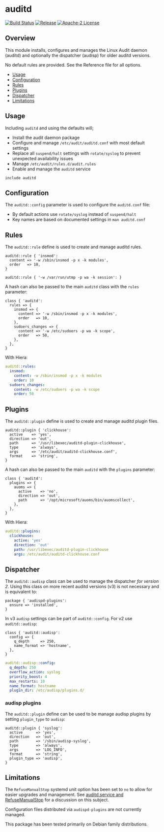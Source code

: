 # auditd

[![Build Status](https://github.com/gibbs/puppet-auditd/workflows/CI/badge.svg)](https://github.com/gibbs/puppet-auditd/actions?query=workflow%3ACI)
[![Release](https://github.com/gibbs/puppet-auditd/workflows/Release/badge.svg)](https://github.com/gibbs/puppet-auditd/actions?query=workflow%3ARelease)
[![Apache-2 License](https://img.shields.io/github/license/gibbs/puppet-auditd.svg)](LICENSE)

## Overview

This module installs, configures and manages the Linux Audit daemon (auditd)
and optionally the dispatcher (audisp) for older auditd versions.

No default rules are provided. See the Reference file for all options.

- [Usage](#usage)
- [Configuration](#configuration)
- [Rules](#rules)
- [Plugins](#plugins)
- [Dispatcher](#dispatcher)
- [Limitations](#limitations)

## Usage

Including `auditd` and using the defaults will;

- Install the audit daemon package
- Configure and manage `/etc/audit/auditd.conf` with most default settings
- Replace all `suspend/halt` settings with `rotate/syslog` to prevent unexpected
availability issues
- Manage `/etc/audit/rules.d/audit.rules`
- Enable and manage the `auditd` service

```puppet
include auditd
```

## Configuration

The `auditd::config` parameter is used to configure the `auditd.conf` file:

- By default actions use `rotate/syslog` instead of `suspend/halt`
- Key names are based on documented settings in `man auditd.conf`

## Rules

The `auditd::rule` define is used to create and manage auditd rules.

```puppet
auditd::rule { 'insmod':
  content => '-w /sbin/insmod -p x -k modules',
  order   => 10,
}

auditd::rule { '-w /var/run/utmp -p wa -k session': }
```

A hash can also be passed to the main `auditd` class with the `rules` parameter:

```puppet
class { 'auditd':
  rules => {
    insmod => {
      content => '-w /sbin/insmod -p x -k modules',
      order   => 10,
    },
    sudoers_changes => {
      content => '-w /etc/sudoers -p wa -k scope',
      order   => 50,
    },
  },
}
```

With Hiera:

```yaml
auditd::rules:
  insmod:
    content: -w /sbin/insmod -p x -k modules
    order: 10
  sudoers_changes:
    content: -w /etc/sudoers -p wa -k scope
    order: 50
```

## Plugins

The `auditd::plugin` define is used to create and manage auditd plugin files.

```puppet
auditd::plugin { 'clickhouse':
  active    => 'yes',
  direction => 'out',
  path      => '/usr/libexec/auditd-plugin-clickhouse',
  type      => 'always',
  args      => '/etc/audit/auditd-clickhouse.conf',
  format    => 'string',
}
```

A hash can also be passed to the main `auditd` with the `plugins` parameter:

```puppet
class { 'auditd':
  plugins => {
    auoms => {
      active    => 'no',
      direction => 'out',
      path      => '/opt/microsoft/auoms/bin/auomscollect',
    },
  },
}
```

With Hiera:

```yaml
auditd::plugins:
  clickhouse:
    active: 'yes'
    direction: 'out'
    path: /usr/libexec/auditd-plugin-clickhouse
    args: /etc/audit/auditd-clickhouse.conf
```

## Dispatcher

The `auditd::audisp` class can be used to manage the dispatcher *for version 2*.
Using this class on more recent auditd versions (v3) is not necessary and is
equivalent to:

```puppet
package { 'audispd-plugins':
  ensure => 'installed',
}
```

In v3 `audisp` settings can be part of `auditd::config`. For v2 use
`auditd::audisp`:

```puppet
class { 'auditd::audisp':
  config => {
    q_depth     => 250,
    name_format => 'hostname',
  },
}
```

```yaml
auditd::audisp::config:
  q_depth: 250
  overflow_action: syslog
  priority_boost: 4
  max_restarts: 10
  name_format: hostname
  plugin_dir: /etc/audisp/plugins.d/
```

### audisp plugins

The `auditd::plugin` define can be used to be manage audisp plugins by setting
`plugin_type` to `audisp`:

```puppet
auditd::plugin { 'syslog':
  active      => 'yes',
  direction   => 'out',
  path        => '/sbin/audisp-syslog',
  type        => 'always',
  args        => 'LOG_INFO',
  format      => 'string',
  plugin_type => 'audisp',
}
```

## Limitations

The `RefuseManualStop` systemd unit option has been set to `no` to allow for
easier upgrades and management. See [auditd.service and RefuseManualStop](https://lists.freedesktop.org/archives/systemd-devel/2014-April/018608.html)
for a discussion on this subject.

Configuration files distributed via `audispd-plugins` are not currently managed.

This package has been tested primarily on Debian family distributions.

